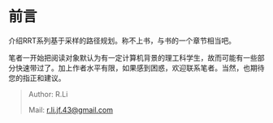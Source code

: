 # 前言

介绍RRT系列基于采样的路径规划。称不上书，与书的一个章节相当吧。

笔者一开始把阅读对象默认为有一定计算机背景的理工科学生，故而可能有一些部分快速带过了。加上作者水平有限，如果感到困惑，欢迎联系笔者。当然，也期待您的指正和建议。

> Author: R.Li
>
> Mail: r.li.jf.43@gmail.com